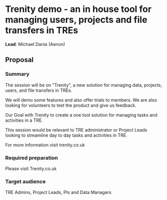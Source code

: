 # Trenity demo - an in house tool for managing users, projects and file transfers in TREs

**Lead**: Michael Dania (Aenon)

## Proposal

### Summary

The session will be on "Trenity", a new solution for managing data, projects, users, and file transfers in TREs.

We will demo some features and also offer trials to members.
We are also looking for volunteers to test the product and give us feedback.

Our Goal with Trenity to create a one tool solution for managing tasks and activities in a TRE.

This session would be relevant to TRE administrator or Project Leads looking to streamline day to day tasks and activities in TRE.

For more information visit trenity.co.uk

### Required preparation

Please visit Trenity.co.uk

### Target audience

TRE Admins, Project Leads, PIs and Data Managers
